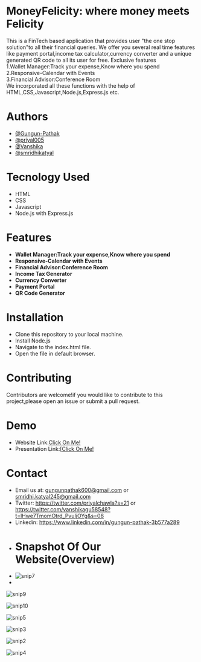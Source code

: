 # MoneyFelicity: where money meets Felicity
This is a FinTech based application that provides user "the one stop solution"to all their financial queries.
    We offer you several real time features like payment portal,income tax calculator,currency converter
    and a unique generated QR code to all its user for free.
    Exclusive features<br>
     1.Wallet Manager:Track your expense,Know where you spend<br>
    2.Responsive-Calendar with Events<br>
    3.Financial Advisor:Conference Room<br>
    We incorporated all these functions with the help of HTML,CSS,Javascript,Node.js,Express.js etc.

 # Authors  
  - [@Gungun-Pathak](https://github.com/Gungun-Pathak)
  - [@priyal005](https://github.com/priyal005)
  - [@Vanshika](https://github.com/vanshikagupta210904)
  - [@smridhikatyal](https://github.com/smridhikatyal)
# Tecnology Used
- HTML
- CSS
- Javascript
- Node.js with Express.js
# Features
- **Wallet Manager:Track your expense,Know where you spend**
- **Responsive-Calendar with Events**
- **Financial Advisor:Conference Room**
- **Income Tax Generator**
- **Currency Converter**
- **Payment Portal**
- **QR Code Generator**
# Installation
- Clone this repository to your local machine.
- Install Node.js
- Navigate to the index.html file.
- Open the file in default browser.
# Contributing
Contributors are welcome!if you would like to contribute to this project,please open an issue or submit a pull request.
# Demo
- Website Link:[Click On Me!](https://gungun-pathak.github.io/MoneyFelicity-1/)
- Presentation Link:[[Click On Me!](https://youtu.be/hJdi_Ygm07M)
# Contact
- Email us at: gungunpathak600@gmail.com or smridhi.katyal245@gmail.com
- Twitter:  https://twitter.com/priyalchawla?s=21 or https://twitter.com/vanshikagu58548?t=lHwe7TmomOtrd_PvuIjOYg&s=08
- Linkedin: https://www.linkedin.com/in/gungun-pathak-3b577a289
- # Snapshot Of Our Website(Overview)
- ![snip7](https://github.com/Gungun-Pathak/MoneyFelicity-1/assets/143160176/02403f87-398d-42d8-8756-4e77b0f0ec44)
- 
![snip9](https://github.com/Gungun-Pathak/MoneyFelicity-1/assets/143160176/3822ff62-9688-440b-b7ac-dd874e2e91fc)

![snip10](https://github.com/Gungun-Pathak/MoneyFelicity-1/assets/143160176/aba061f5-60b2-4b67-85ec-655b01b46162)

![snip5](https://github.com/Gungun-Pathak/MoneyFelicity-1/assets/143160176/ea8e8a12-b596-440c-8a86-5329aa12d709)

![snip3](https://github.com/Gungun-Pathak/MoneyFelicity-1/assets/143160176/fca89bc2-7c22-46b0-9af5-ce7a55ef8b51)

![snip2](https://github.com/Gungun-Pathak/MoneyFelicity-1/assets/143160176/f96c862c-fdb3-480a-b17b-7e98631de8cb)

![snip4](https://github.com/Gungun-Pathak/MoneyFelicity-1/assets/143160176/3505d3ed-6769-4880-b13b-3f65aa356ba8)


    

